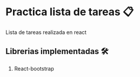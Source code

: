 # Practica lista de tareas 📋​

Lista de tareas realizada en react

## Librerias implementadas 🛠️​

1. React-bootstrap 